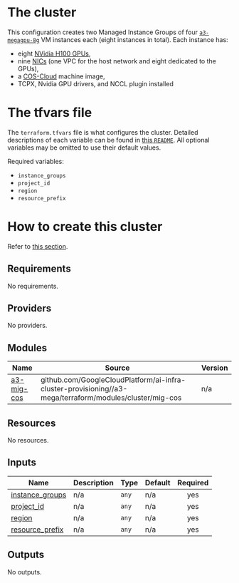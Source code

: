 # The cluster

This configuration creates two Managed Instance Groups of four
[`a3-megagpu-8g`](https://cloud.google.com/blog/products/compute/introducing-a3-supercomputers-with-nvidia-h100-gpus)
VM instances each (eight instances in total). Each instance has:
- eight [NVidia H100 GPUs](https://www.nvidia.com/en-us/data-center/h100/),
- nine [NICs](https://cloud.google.com/vpc/docs/multiple-interfaces-concepts)
  (one VPC for the host network and eight dedicated to the GPUs),
- a [COS-Cloud](https://cloud.google.com/container-optimized-os/docs) machine
  image,
- TCPX, Nvidia GPU drivers, and NCCL plugin installed

# The tfvars file

The `terraform.tfvars` file is what configures the cluster. Detailed
descriptions of each variable can be found in
[this `README`](../../terraform/modules/cluster/mig-cos/README.md).
All optional variables may be omitted to use their default values.

Required variables:
- `instance_groups`
- `project_id`
- `region`
- `resource_prefix`

# How to create this cluster

Refer to [this section](../../../README.md#how-to-provision-a-cluster).

<!-- BEGINNING OF PRE-COMMIT-TERRAFORM DOCS HOOK -->
## Requirements

No requirements.

## Providers

No providers.

## Modules

| Name | Source | Version |
|------|--------|---------|
| <a name="module_a3-mega-mig-cos"></a> [a3-mig-cos](#module\_a3-mega-mig-cos) | github.com/GoogleCloudPlatform/ai-infra-cluster-provisioning//a3-mega/terraform/modules/cluster/mig-cos | n/a |

## Resources

No resources.

## Inputs

| Name | Description | Type | Default | Required |
|------|-------------|------|---------|:--------:|
| <a name="input_instance_groups"></a> [instance\_groups](#input\_instance\_groups) | n/a | `any` | n/a | yes |
| <a name="input_project_id"></a> [project\_id](#input\_project\_id) | n/a | `any` | n/a | yes |
| <a name="input_region"></a> [region](#input\_region) | n/a | `any` | n/a | yes |
| <a name="input_resource_prefix"></a> [resource\_prefix](#input\_resource\_prefix) | n/a | `any` | n/a | yes |

## Outputs

No outputs.
<!-- END OF PRE-COMMIT-TERRAFORM DOCS HOOK -->
